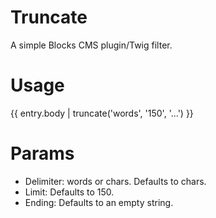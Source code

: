 Truncate
========

A simple Blocks CMS plugin/Twig filter.

Usage
=====

{{ entry.body | truncate('words', '150', '...') }}

Params
======

- Delimiter: words or chars. Defaults to chars.
- Limit: Defaults to 150.
- Ending: Defaults to an empty string.
